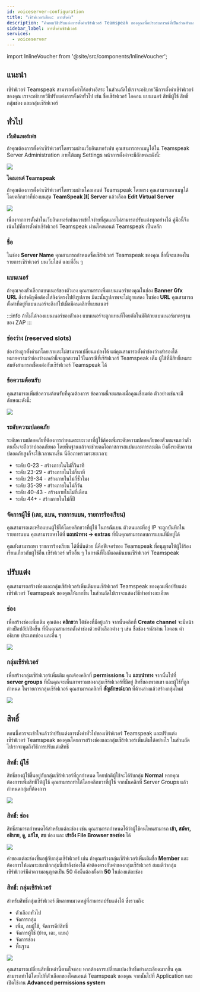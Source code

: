 ```yaml
---
id: voiceserver-configuration
title: "เซิร์ฟเวอร์เสียง: การตั้งค่า"
description: "ค้นพบวิธีปรับแต่งการตั้งค่าเซิร์ฟเวอร์ Teamspeak ของคุณเพื่อประสบการณ์ที่เป็นส่วนตัวและการจัดการผู้ใช้ที่เหมาะสม → เรียนรู้เพิ่มเติมตอนนี้"
sidebar_label: การตั้งค่าเซิร์ฟเวอร์
services:
  - voiceserver
---
```


import InlineVoucher from '@site/src/components/InlineVoucher';

## แนะนำ

เซิร์ฟเวอร์ Teamspeak สามารถตั้งค่าได้อย่างอิสระ ในส่วนถัดไปเราจะอธิบายวิธีการตั้งค่าเซิร์ฟเวอร์ของคุณ เราจะอธิบายวิธีปรับแต่งการตั้งค่าทั่วไป เช่น ชื่อเซิร์ฟเวอร์ ไอคอน แบนเนอร์ สิทธิ์ผู้ใช้ สิทธิ์กลุ่มช่อง และกลุ่มเซิร์ฟเวอร์

<InlineVoucher />

## ทั่วไป

**เว็บอินเทอร์เฟซ**

ถ้าคุณต้องการตั้งค่าเซิร์ฟเวอร์โดยรวมผ่านเว็บอินเทอร์เฟซ คุณสามารถหาเมนูได้ใน Teamspeak Server Administration ภายใต้เมนู Settings หน้าการตั้งค่าจะมีลักษณะดังนี้:

![](https://screensaver01.zap-hosting.com/index.php/s/fLYXn5sx38BBC92/preview)


**ไคลเอนต์ Teamspeak**

ถ้าคุณต้องการตั้งค่าเซิร์ฟเวอร์โดยรวมผ่านไคลเอนต์ Teamspeak โดยตรง คุณสามารถหาเมนูได้โดยคลิกขวาที่ช่องบนสุด **TeamSpeak ]I[ Server** แล้วเลือก **Edit Virtual Server**

![](https://screensaver01.zap-hosting.com/index.php/s/epQ2qzRiex9BmpE/preview)



เนื่องจากการตั้งค่าในเว็บอินเทอร์เฟซควรเข้าใจง่ายที่สุดและไม่สามารถปรับแต่งทุกอย่างได้ คู่มือนี้จึงเน้นไปที่การตั้งค่าเซิร์ฟเวอร์ Teamspeak ผ่านไคลเอนต์ Teamspeak เป็นหลัก



### ชื่อ

ในช่อง **Server Name** คุณสามารถกำหนดชื่อเซิร์ฟเวอร์ Teamspeak ของคุณ ชื่อนี้จะแสดงในรายการเซิร์ฟเวอร์ บนเว็บไซต์ และที่อื่น ๆ



### แบนเนอร์

ถ้าคุณจองตัวเลือกแบนเนอร์ของตัวเอง คุณสามารถเพิ่มแบนเนอร์ของคุณในช่อง **Banner Gfx URL** สิ่งสำคัญคือต้องใส่ลิงก์ตรงไปยังรูปภาพ มิฉะนั้นรูปภาพจะไม่ถูกแสดง ในช่อง **URL** คุณสามารถตั้งค่าที่อยู่ที่แบนเนอร์จะลิงก์ไปเมื่อมีคนคลิกที่แบนเนอร์



:::info
ถ้าไม่ได้จองแบนเนอร์ของตัวเอง แบนเนอร์จะถูกแทนที่โดยอัตโนมัติด้วยแบนเนอร์มาตรฐานของ ZAP
:::



### ช่องว่าง (reserved slots)

ช่องว่างถูกตั้งค่ามาโดยเราและไม่สามารถเปลี่ยนแปลงได้ แต่คุณสามารถตั้งค่าช่องว่างสำรองได้ หมายความว่าช่องว่างเหล่านี้จะถูกสงวนไว้ในกรณีที่เซิร์ฟเวอร์ Teamspeak เต็ม ผู้ใช้ที่มีสิทธิ์เหมาะสมยังสามารถเชื่อมต่อกับเซิร์ฟเวอร์ Teamspeak ได้



### ข้อความต้อนรับ

คุณสามารถเพิ่มข้อความต้อนรับที่คุณต้องการ ข้อความนี้จะแสดงเมื่อคุณเชื่อมต่อ ตัวอย่างเช่นจะมีลักษณะดังนี้:

![](https://screensaver01.zap-hosting.com/index.php/s/AWFcf4HHJ7jesdc/preview)


### ระดับความปลอดภัย

ระดับความปลอดภัยที่ต้องการกำหนดระยะเวลาที่ผู้ใช้ต้องเพิ่มระดับความปลอดภัยของตัวตนจนกว่าตัวตนนั้นจะถือว่าปลอดภัยพอ โดยพื้นฐานแล้วจะช่วยลดโอกาสการสแปมและการละเมิด ยิ่งตั้งระดับความปลอดภัยสูงก็จะใช้เวลานานขึ้น นี่คือภาพรวมระยะเวลา:

- ระดับ 0-23 - สร้างภายในไม่กี่วินาที
- ระดับ 23-29 - สร้างภายในไม่กี่นาที
- ระดับ 29-34 - สร้างภายในไม่กี่ชั่วโมง
- ระดับ 35-39 - สร้างภายในไม่กี่วัน
- ระดับ 40-43 - สร้างภายในไม่กี่เดือน
- ระดับ 44+ - สร้างภายในไม่กี่ปี



### จัดการผู้ใช้ (เตะ, แบน, รายการแบน, รายการร้องเรียน)

คุณสามารถเตะหรือแบนผู้ใช้ได้โดยคลิกขวาที่ผู้ใช้ ในกรณีแบน ตัวตนและที่อยู่ IP จะถูกบันทึกในรายการแบน คุณสามารถหาได้ที่ **แถบนำทาง -> extras** ที่นั่นคุณสามารถลบการแบนที่มีอยู่ได้

คุณยังสามารถหา รายการร้องเรียน ได้ที่นั่นด้วย นี่คือฟีเจอร์ของ Teamspeak ที่อนุญาตให้ผู้ใช้ร้องเรียนเกี่ยวกับผู้ใช้อื่น เซิร์ฟเวอร์ หรืออื่น ๆ ในกรณีที่ไม่มีแอดมินบนเซิร์ฟเวอร์ Teamspeak



## ปรับแต่ง

คุณสามารถสร้างช่องและกลุ่มเซิร์ฟเวอร์เพิ่มเติมบนเซิร์ฟเวอร์ Teamspeak ของคุณเพื่อปรับแต่งเซิร์ฟเวอร์ Teamspeak ของคุณให้มากขึ้น ในส่วนถัดไปเราจะแสดงวิธีทำอย่างละเอียด



### ช่อง

เพื่อสร้างช่องเพิ่มเติม คุณต้อง **คลิกขวา** ใต้ช่องที่มีอยู่แล้ว จากนั้นคลิกที่ **Create channel** จะมีหน้าต่างป็อปอัปเปิดขึ้น ที่นั่นคุณสามารถตั้งค่าช่องด้วยตัวเลือกต่าง ๆ เช่น ชื่อช่อง รหัสผ่าน ไอคอน คำอธิบาย ประเภทช่อง และอื่น ๆ



![](https://screensaver01.zap-hosting.com/index.php/s/Bkx2q69a5ceNiyD/preview)


### กลุ่มเซิร์ฟเวอร์

เพื่อสร้างกลุ่มเซิร์ฟเวอร์เพิ่มเติม คุณต้องคลิกที่ **permissions** ใน **แถบนำทาง** จากนั้นไปที่ **server groups** ที่นั่นคุณจะเห็นภาพรวมของกลุ่มเซิร์ฟเวอร์ที่มีอยู่ สิทธิ์ของพวกเขา และผู้ใช้ที่ถูกกำหนด ในรายการกลุ่มเซิร์ฟเวอร์ คุณสามารถคลิกที่ **สัญลักษณ์บวก** ที่ด้านล่างแล้วสร้างกลุ่มใหม่



![](https://screensaver01.zap-hosting.com/index.php/s/QqcaaRse6kLNwPQ/preview)


## สิทธิ์

ตอนนี้ควรจะเข้าใจแล้วว่าปรับแต่งการตั้งค่าทั่วไปของเซิร์ฟเวอร์ Teamspeak และปรับแต่งเซิร์ฟเวอร์ Teamspeak ของคุณโดยการสร้างช่องและกลุ่มเซิร์ฟเวอร์เพิ่มเติมได้อย่างไร ในส่วนถัดไปเราจะพูดถึงวิธีการปรับแต่งสิทธิ์



### สิทธิ์: ผู้ใช้

สิทธิ์ของผู้ใช้ขึ้นอยู่กับกลุ่มเซิร์ฟเวอร์ที่ถูกกำหนด โดยปกติผู้ใช้จะได้รับกลุ่ม **Normal** หากคุณต้องการเพิ่มสิทธิ์ให้ผู้ใช้ คุณสามารถทำได้โดยคลิกขวาที่ผู้ใช้ จากนั้นคลิกที่ Server Groups แล้วกำหนดกลุ่มที่ต้องการ



![](https://screensaver01.zap-hosting.com/index.php/s/sXG3qFXXJXc6Kjr/preview)

### สิทธิ์: ช่อง

สิทธิ์สามารถกำหนดได้สำหรับแต่ละช่อง เช่น คุณสามารถกำหนดได้ว่าผู้ใช้คนไหนสามารถ **เข้า, สมัคร, อธิบาย, ดู, แก้ไข, ลบ** ช่อง และ **เข้าถึง File Browser ของช่อง** ได้



![](https://screensaver01.zap-hosting.com/index.php/s/9sCRd7NgMNHy9Do/preview)



ค่าของแต่ละช่องขึ้นอยู่กับกลุ่มเซิร์ฟเวอร์ เช่น ถ้าคุณสร้างกลุ่มเซิร์ฟเวอร์เพิ่มเติมชื่อ **Member** และต้องการให้เฉพาะสมาชิกกลุ่มนี้เข้าถึงช่องได้ ค่าต้องตรงกับค่าของกลุ่มเซิร์ฟเวอร์ สมมติว่ากลุ่มเซิร์ฟเวอร์มีค่าความอนุญาตเป็น 50 ดังนั้นต้องตั้งค่า **50** ในช่องแต่ละช่อง



### สิทธิ์: กลุ่มเซิร์ฟเวอร์

สำหรับสิทธิ์กลุ่มเซิร์ฟเวอร์ มีหลายหมวดหมู่ที่สามารถปรับแต่งได้ ซึ่งรวมถึง:

- ตัวเลือกทั่วไป
- จัดการกลุ่ม
- เพิ่ม, ลบผู้ใช้, จัดการคีย์สิทธิ์
- จัดการผู้ใช้ (ย้าย, เตะ, แบน)
- จัดการช่อง
- พื้นฐาน


![](https://screensaver01.zap-hosting.com/index.php/s/RxcYJCsar7C3KnM/preview)



คุณสามารถเปลี่ยนสิทธิ์เหล่านี้ตามใจชอบ หากต้องการเปลี่ยนแปลงสิทธิ์อย่างละเอียดมากขึ้น คุณสามารถทำได้โดยไปที่ตัวเลือกของไคลเอนต์ Teamspeak ของคุณ จากนั้นไปที่ Application และเปิดใช้งาน **Advanced permissions system**


<InlineVoucher />